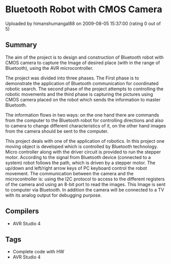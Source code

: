 # Bluetooth Robot with CMOS Camera

Uploaded by himanshumangal88 on 2009-08-05 15:37:00 (rating 0 out of 5)

## Summary

 The aim of the project is to design and construction of Bluetooth robot with CMOS camera to capture the Image of desired place (with in the range of Bluetooth), using the AVR microcontroller.


The project was divided into three phases. The First phase is to demonstrate the application of Bluetooth communication for coordinated robotic search. The second phase of the project attempts to controlling the robotic movements and the third phase is capturing the pictures using CMOS camera placed on the robot which sends the information to master Bluetooth.


The information flows in two ways: on the one hand there are commands from the computer to the Bluetooth robot for controlling directions and also to camera to change different characteristics of it, on the other hand images from the camera should be sent to the computer. 


This project deals with one of the application of robotics. In this project one moving object is developed which is controlled by Bluetooth technology. Micro controller along with the driver circuit is provided to run the stepper motor. According to the signal from Bluetooth device (connected to a system) robot follows the path, which is driven by a stepper motor. The up/down and left/right arrow keys of PC keyboard control the robot movement. The communication between the camera and the microcontroller is: using the I2C protocol to access to the different registers of the camera and using an 8-bit port to read the images. This Image is sent to computer via Bluetooth. In addition the camera will be connected to a TV with its analog output for debugging purpose.

## Compilers

- AVR Studio 4

## Tags

- Complete code with HW
- AVR Studio 4
